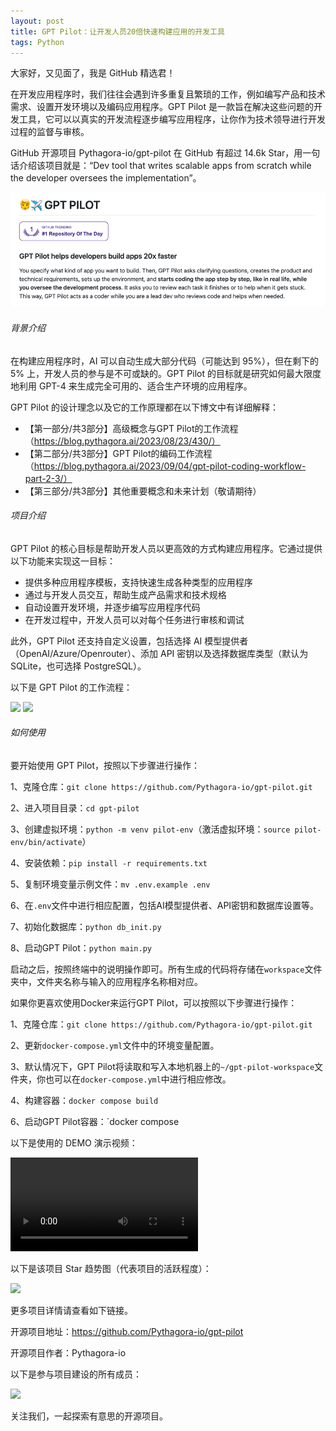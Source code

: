 ```yaml
---
layout: post
title: GPT Pilot：让开发人员20倍快速构建应用的开发工具
tags: Python
---
```


大家好，又见面了，我是 GitHub 精选君！

在开发应用程序时，我们往往会遇到许多重复且繁琐的工作，例如编写产品和技术需求、设置开发环境以及编码应用程序。GPT Pilot 是一款旨在解决这些问题的开发工具，它可以以真实的开发流程逐步编写应用程序，让你作为技术领导进行开发过程的监督与审核。

GitHub 开源项目 Pythagora-io/gpt-pilot 在 GitHub 有超过 14.6k Star，用一句话介绍该项目就是：“Dev tool that writes scalable apps from scratch while the developer oversees the implementation”。

![](https://raw.githubusercontent.com/ZhuPeng/pic/master/images/compress_image-20231202230140451.png)

###### 背景介绍

在构建应用程序时，AI 可以自动生成大部分代码（可能达到 95%），但在剩下的 5% 上，开发人员的参与是不可或缺的。GPT Pilot 的目标就是研究如何最大限度地利用 GPT-4 来生成完全可用的、适合生产环境的应用程序。

GPT Pilot 的设计理念以及它的工作原理都在以下博文中有详细解释：

- 【第一部分/共3部分】高级概念与GPT Pilot的工作流程（https://blog.pythagora.ai/2023/08/23/430/）
- 【第二部分/共3部分】GPT Pilot的编码工作流程（https://blog.pythagora.ai/2023/09/04/gpt-pilot-coding-workflow-part-2-3/）
- 【第三部分/共3部分】其他重要概念和未来计划（敬请期待）

###### 项目介绍

GPT Pilot 的核心目标是帮助开发人员以更高效的方式构建应用程序。它通过提供以下功能来实现这一目标：

- 提供多种应用程序模板，支持快速生成各种类型的应用程序
- 通过与开发人员交互，帮助生成产品需求和技术规格
- 自动设置开发环境，并逐步编写应用程序代码
- 在开发过程中，开发人员可以对每个任务进行审核和调试

此外，GPT Pilot 还支持自定义设置，包括选择 AI 模型提供者（OpenAI/Azure/Openrouter）、添加 API 密钥以及选择数据库类型（默认为 SQLite，也可选择 PostgreSQL）。

以下是 GPT Pilot 的工作流程：

![](https://github.com/Pythagora-io/gpt-pilot/assets/10895136/d89ba1d4-1208-4b7f-b3d4-76e3ccea584e)
![](https://github.com/Pythagora-io/gpt-pilot/assets/10895136/53ea246c-cefe-401c-8ba0-8e4dd49c987b)

###### 如何使用

要开始使用 GPT Pilot，按照以下步骤进行操作：

1、克隆仓库：`git clone https://github.com/Pythagora-io/gpt-pilot.git`

2、进入项目目录：`cd gpt-pilot`

3、创建虚拟环境：`python -m venv pilot-env`（激活虚拟环境：`source pilot-env/bin/activate`）

4、安装依赖：`pip install -r requirements.txt`

5、复制环境变量示例文件：`mv .env.example .env`

6、在`.env`文件中进行相应配置，包括AI模型提供者、API密钥和数据库设置等。

7、初始化数据库：`python db_init.py`

8、启动GPT Pilot：`python main.py`

启动之后，按照终端中的说明操作即可。所有生成的代码将存储在`workspace`文件夹中，文件夹名称与输入的应用程序名称相对应。

如果你更喜欢使用Docker来运行GPT Pilot，可以按照以下步骤进行操作：

1、克隆仓库：`git clone https://github.com/Pythagora-io/gpt-pilot.git`

2、更新`docker-compose.yml`文件中的环境变量配置。

3、默认情况下，GPT Pilot将读取和写入本地机器上的`~/gpt-pilot-workspace`文件夹，你也可以在`docker-compose.yml`中进行相应修改。

4、构建容器：`docker compose build`

6、启动GPT Pilot容器：`docker compose

以下是使用的 DEMO 演示视频：

<video src="/Users/zhupeng/Downloads/263446650-0495631b-511e-451b-93d5-8a42acf22d3d.mp4"></video>


以下是该项目 Star 趋势图（代表项目的活跃程度）：

![](https://api.star-history.com/svg?repos=Pythagora-io/gpt-pilot&type=Timeline)

更多项目详情请查看如下链接。

开源项目地址：https://github.com/Pythagora-io/gpt-pilot 

开源项目作者：Pythagora-io

以下是参与项目建设的所有成员：

![](https://contrib.rocks/image?repo=Pythagora-io/gpt-pilot)

关注我们，一起探索有意思的开源项目。

